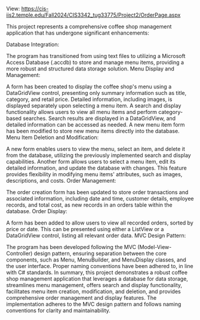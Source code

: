 View: https://cis-iis2.temple.edu/Fall2024/CIS3342_tug33775/Project2/OrderPage.aspx

This project represents a comprehensive coffee shop management application that has undergone significant enhancements:

Database Integration:

The program has transitioned from using text files to utilizing a Microsoft Access Database (.accdb) to store and manage menu items, providing a more robust and structured data storage solution.
Menu Display and Management:

A form has been created to display the coffee shop's menu using a DataGridView control, presenting only summary information such as title, category, and retail price. Detailed information, including images, is displayed separately upon selecting a menu item.
A search and display functionality allows users to view all menu items and perform category-based searches. Search results are displayed in a DataGridView, and detailed information can be accessed as needed.
A new menu item form has been modified to store new menu items directly into the database.
Menu Item Deletion and Modification:

A new form enables users to view the menu, select an item, and delete it from the database, utilizing the previously implemented search and display capabilities.
Another form allows users to select a menu item, edit its detailed information, and update the database with changes. This feature provides flexibility in modifying menu items' attributes, such as images, descriptions, and costs.
Order Management:

The order creation form has been updated to store order transactions and associated information, including date and time, customer details, employee records, and total cost, as new records in an orders table within the database.
Order Display:

A form has been added to allow users to view all recorded orders, sorted by price or date. This can be presented using either a ListView or a DataGridView control, listing all relevant order data.
MVC Design Pattern:

The program has been developed following the MVC (Model-View-Controller) design pattern, ensuring separation between the core components, such as Menu, MenuBuilder, and MenuDisplay classes, and the user interface.
Proper naming conventions have been adhered to, in line with C# standards.
In summary, this project demonstrates a robust coffee shop management application that leverages a database for data storage, streamlines menu management, offers search and display functionality, facilitates menu item creation, modification, and deletion, and provides comprehensive order management and display features. The implementation adheres to the MVC design pattern and follows naming conventions for clarity and maintainability.
